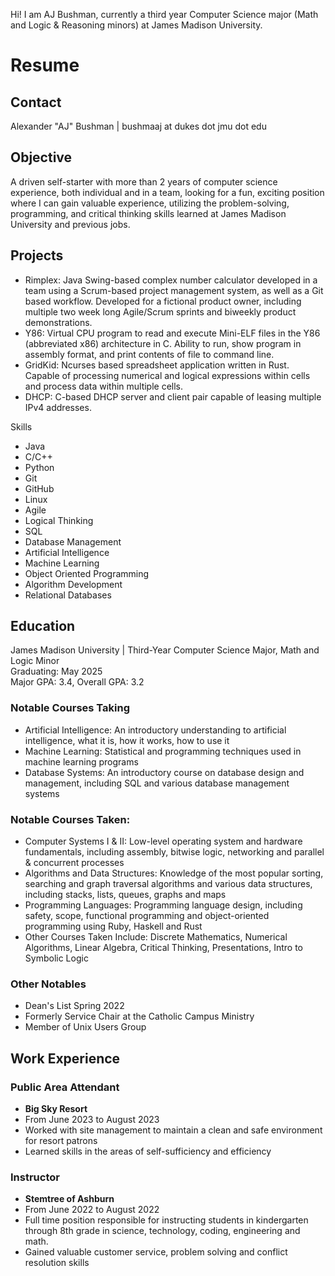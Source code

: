 Hi! I am AJ Bushman, currently a third year Computer Science major (Math and Logic & Reasoning minors) at James Madison University.

# Resume
## Contact
Alexander "AJ" Bushman | bushmaaj at dukes dot jmu dot edu  
## Objective
A driven self-starter with more than 2 years of computer science experience, both individual and in a team, looking for a fun, exciting position where I can gain valuable experience, utilizing the problem-solving, programming, and critical thinking skills learned at James Madison University and previous jobs.

## Projects

* Rimplex: Java Swing-based complex number calculator developed in a team using a Scrum-based project management system, as well as a Git based workflow. Developed for a fictional product owner, including multiple two week long Agile/Scrum sprints and biweekly product demonstrations.
* Y86: Virtual CPU program to read and execute Mini-ELF files in the Y86 (abbreviated x86) architecture in C. Ability to run, show program in assembly format, and print contents of file to command line.
* GridKid: Ncurses based spreadsheet application written in Rust. Capable of processing numerical and logical expressions within cells and process data within multiple cells.
* DHCP: C-based DHCP server and client pair capable of leasing multiple IPv4 addresses.

Skills
* Java
* C/C++
* Python
* Git
* GitHub
* Linux
* Agile
* Logical Thinking
* SQL
* Database Management
* Artificial Intelligence
* Machine Learning
* Object Oriented Programming
* Algorithm Development
* Relational Databases

## Education
James Madison University | Third-Year Computer Science Major, Math and Logic Minor  
Graduating: May 2025  
Major GPA: 3.4, Overall GPA: 3.2  
### Notable Courses Taking
* Artificial Intelligence: An introductory understanding to artificial intelligence, what it is, how it works, how to use it
* Machine Learning: Statistical and programming techniques used in machine learning programs
* Database Systems: An introductory course on database design and management, including SQL and various database management systems
### Notable Courses Taken:
* Computer Systems I & II: Low-level operating system and hardware fundamentals, including assembly, bitwise logic, networking and parallel & concurrent processes
* Algorithms and Data Structures: Knowledge of the most popular sorting, searching and graph traversal algorithms and various data structures, including stacks, lists, queues, graphs and maps
* Programming Languages: Programming language design, including safety, scope, functional programming and object-oriented programming using Ruby, Haskell and Rust
* Other Courses Taken Include: Discrete Mathematics, Numerical Algorithms, Linear Algebra, Critical Thinking, Presentations, Intro to Symbolic Logic
### Other Notables
* Dean's List Spring 2022
* Formerly Service Chair at the Catholic Campus Ministry
* Member of Unix Users Group

## Work Experience
### Public Area Attendant 
* **Big Sky Resort**  
* From June 2023 to August 2023  
* Worked with site management to maintain a clean and safe environment for resort patrons
* Learned skills in the areas of self-sufficiency and efficiency
### Instructor 
* **Stemtree of Ashburn**                   
* From June 2022 to August 2022  
* Full time position responsible for instructing students in kindergarten through 8th grade in science, technology, coding, engineering and math.
* Gained valuable customer service, problem solving and conflict resolution skills
